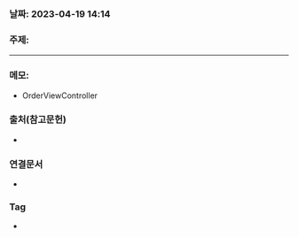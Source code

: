 ### 날짜: 2023-04-19 14:14

### 주제: 
---
### 메모: 
- OrderViewController 

### 출처(참고문헌) 
- 

### 연결문서 
- 

### Tag
- 
